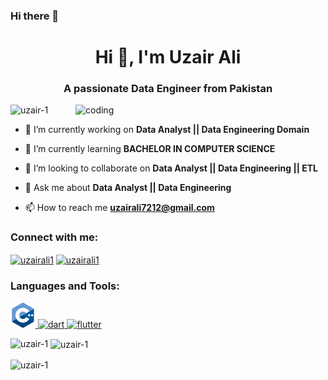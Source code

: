 ### Hi there 👋

<h1 align="center">Hi 👋, I'm Uzair Ali</h1>
<h3 align="center">A passionate Data Engineer from Pakistan</h3>
<img align="right" alt="coding" width="400" src="https://miro.medium.com/max/1360/0*7Q3yvSIv_t0ioJ-Z.gif">

<p align="left"> <img src="https://komarev.com/ghpvc/?username=uzair-1&label=Profile%20views&color=0e75b6&style=flat" alt="uzair-1" /> </p>

- 🔭 I’m currently working on **Data Analyst || Data Engineering Domain**

- 🌱 I’m currently learning **BACHELOR IN COMPUTER SCIENCE**

- 👯 I’m looking to collaborate on **Data Analyst || Data Engineering || ETL**

- 💬 Ask me about **Data Analyst || Data Engineering**

- 📫 How to reach me **uzairali7212@gmail.com**

<h3 align="left">Connect with me:</h3>
<p align="left">
<a href="https://linkedin.com/in/uzairali1" target="blank"><img align="center" src="https://raw.githubusercontent.com/rahuldkjain/github-profile-readme-generator/master/src/images/icons/Social/linked-in-alt.svg" alt="uzairali1" height="30" width="40" /></a>
<a href="[https://www.hackerrank.com/profile/uzi242443]" target="blank"><img align="center" src="https://raw.githubusercontent.com/rahuldkjain/github-profile-readme-generator/master/src/images/icons/Social/linked-in-alt.svg" alt="uzairali1" height="30" width="40" /></a>
</p>

<h3 align="left">Languages and Tools:</h3>
<p align="left"> <a href="https://www.w3schools.com/cpp/" target="_blank" rel="noreferrer"> <img src="https://raw.githubusercontent.com/devicons/devicon/master/icons/cplusplus/cplusplus-original.svg" alt="cplusplus" width="40" height="40"/> </a> <a href="https://dart.dev" target="_blank" rel="noreferrer"> <img src="https://www.vectorlogo.zone/logos/dartlang/dartlang-icon.svg" alt="dart" width="40" height="40"/> </a> <a href="https://flutter.dev" target="_blank" rel="noreferrer"> <img src="https://www.vectorlogo.zone/logos/flutterio/flutterio-icon.svg" alt="flutter" width="40" height="40"/> </a> </p>

<p><img align="left" src="https://github-readme-stats.vercel.app/api/top-langs?username=uzair-1&show_icons=true&locale=en&layout=compact" alt="uzair-1" /></p>

<p>&nbsp;<img align="center" src="https://github-readme-stats.vercel.app/api?username=uzair-1&show_icons=true&locale=en" alt="uzair-1" /></p>

<p><img align="center" src="https://github-readme-streak-stats.herokuapp.com/?user=uzair-1&" alt="uzair-1" /></p>
